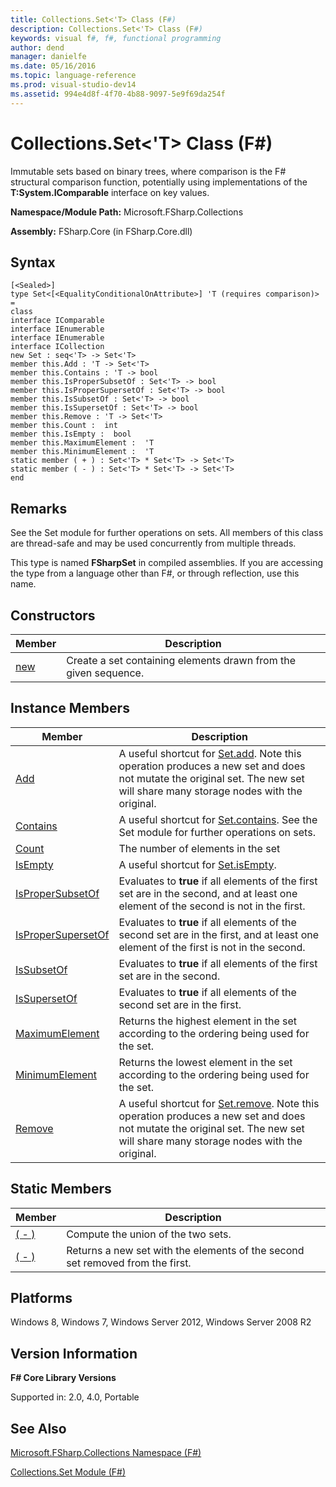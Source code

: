 ```yaml
---
title: Collections.Set<'T> Class (F#)
description: Collections.Set<'T> Class (F#)
keywords: visual f#, f#, functional programming
author: dend
manager: danielfe
ms.date: 05/16/2016
ms.topic: language-reference
ms.prod: visual-studio-dev14
ms.assetid: 994e4d8f-4f70-4b88-9097-5e9f69da254f 
---
```


# Collections.Set<'T> Class (F#)

Immutable sets based on binary trees, where comparison is the F# structural comparison function, potentially using implementations of the **T:System.IComparable** interface on key values.

**Namespace/Module Path:** Microsoft.FSharp.Collections

**Assembly:** FSharp.Core (in FSharp.Core.dll)


## Syntax

```
[<Sealed>]
type Set<[<EqualityConditionalOnAttribute>] 'T (requires comparison)> =
class
interface IComparable
interface IEnumerable
interface IEnumerable
interface ICollection
new Set : seq<'T> -> Set<'T>
member this.Add : 'T -> Set<'T>
member this.Contains : 'T -> bool
member this.IsProperSubsetOf : Set<'T> -> bool
member this.IsProperSupersetOf : Set<'T> -> bool
member this.IsSubsetOf : Set<'T> -> bool
member this.IsSupersetOf : Set<'T> -> bool
member this.Remove : 'T -> Set<'T>
member this.Count :  int
member this.IsEmpty :  bool
member this.MaximumElement :  'T
member this.MinimumElement :  'T
static member ( + ) : Set<'T> * Set<'T> -> Set<'T>
static member ( - ) : Set<'T> * Set<'T> -> Set<'T>
end
```

## Remarks
See the Set module for further operations on sets. All members of this class are thread-safe and may be used concurrently from multiple threads.

This type is named **FSharpSet** in compiled assemblies. If you are accessing the type from a language other than F#, or through reflection, use this name.


## Constructors


|Member|Description|
|------|-----------|
|[new](http://msdn.microsoft.com/en-us/library/384b858c-e794-4f70-865f-80160bcbdf2d)|Create a set containing elements drawn from the given sequence.|

## Instance Members


|Member|Description|
|------|-----------|
|[Add](http://msdn.microsoft.com/en-us/library/81a5d225-7c60-4243-9b4e-7162cb0e001b)|A useful shortcut for [Set.add](http://msdn.microsoft.com/en-us/library/d06ab305-1183-487c-8dc0-9076ed0b4c28). Note this operation produces a new set and does not mutate the original set. The new set will share many storage nodes with the original.|
|[Contains](http://msdn.microsoft.com/en-us/library/beb0d4f8-15a0-46cd-bb2a-0d5f7f100ddd)|A useful shortcut for [Set.contains](http://msdn.microsoft.com/en-us/library/7d616d1e-bca9-463e-b11e-88b5dc8b930b). See the Set module for further operations on sets.|
|[Count](http://msdn.microsoft.com/en-us/library/bd2f4d91-a58f-4067-a27b-13f0737d824d)|The number of elements in the set|
|[IsEmpty](http://msdn.microsoft.com/en-us/library/93451723-0b3c-4304-a263-4d04ec00eed2)|A useful shortcut for [Set.isEmpty](http://msdn.microsoft.com/en-us/library/64ddfbfd-3313-4495-9067-b614dd530aa7).|
|[IsProperSubsetOf](http://msdn.microsoft.com/en-us/library/bd0a671b-51ff-4c9e-b2fb-5089244750f5)|Evaluates to **true** if all elements of the first set are in the second, and at least one element of the second is not in the first.|
|[IsProperSupersetOf](http://msdn.microsoft.com/en-us/library/4c2a373c-8a5b-494b-94a7-004a5f1333be)|Evaluates to **true** if all elements of the second set are in the first, and at least one element of the first is not in the second.|
|[IsSubsetOf](http://msdn.microsoft.com/en-us/library/2069807c-c9fe-403f-b51c-0edc043ed796)|Evaluates to **true** if all elements of the first set are in the second.|
|[IsSupersetOf](http://msdn.microsoft.com/en-us/library/07974083-5980-4f70-bad8-52b4a287b9ee)|Evaluates to **true** if all elements of the second set are in the first.|
|[MaximumElement](http://msdn.microsoft.com/en-us/library/d7f4b139-1b41-41bf-9e23-d946d20cb512)|Returns the highest element in the set according to the ordering being used for the set.|
|[MinimumElement](http://msdn.microsoft.com/en-us/library/8b173df1-2ab8-4bbe-83a5-3e365d104bfe)|Returns the lowest element in the set according to the ordering being used for the set.|
|[Remove](http://msdn.microsoft.com/en-us/library/c2f6c66a-39c0-4aa9-b17b-127180dfe82d)|A useful shortcut for [Set.remove](http://msdn.microsoft.com/en-us/library/812a6d19-c1f0-4c57-9cbe-15d141d64ddb). Note this operation produces a new set and does not mutate the original set. The new set will share many storage nodes with the original.|

## Static Members


|Member|Description|
|------|-----------|
|[( - )](http://msdn.microsoft.com/en-us/library/ddf0fc46-185a-4f5a-9a07-30ee7a461b20)|Compute the union of the two sets.|
|[( - )](http://msdn.microsoft.com/en-us/library/25274a0f-01e0-4e11-8ca0-42f664cb5405)|Returns a new set with the elements of the second set removed from the first.|

## Platforms
Windows 8, Windows 7, Windows Server 2012, Windows Server 2008 R2


## Version Information
**F# Core Library Versions**

Supported in: 2.0, 4.0, Portable




## See Also
[Microsoft.FSharp.Collections Namespace &#40;F&#35;&#41;](Microsoft.FSharp.Collections-Namespace-%5BFSharp%5D.md)

[Collections.Set Module &#40;F&#35;&#41;](Collections.Set-Module-%5BFSharp%5D.md)

